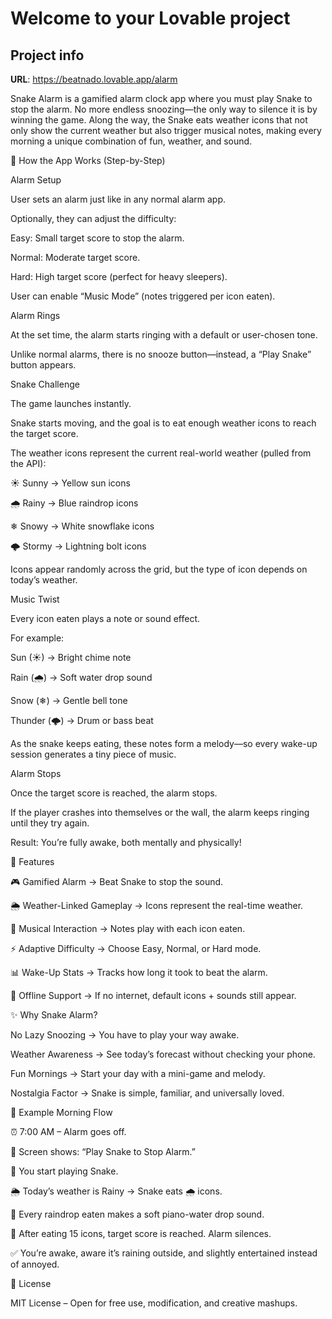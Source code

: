 # Welcome to your Lovable project

## Project info

**URL**: https://beatnado.lovable.app/alarm

<APP NAME>

Snake Alarm is a gamified alarm clock app where you must play Snake to stop the alarm. No more endless snoozing—the only way to silence it is by winning the game. Along the way, the Snake eats weather icons that not only show the current weather but also trigger musical notes, making every morning a unique combination of fun, weather, and sound.

🔑 How the App Works (Step-by-Step)

Alarm Setup

User sets an alarm just like in any normal alarm app.

Optionally, they can adjust the difficulty:

Easy: Small target score to stop the alarm.

Normal: Moderate target score.

Hard: High target score (perfect for heavy sleepers).

User can enable “Music Mode” (notes triggered per icon eaten).

Alarm Rings

At the set time, the alarm starts ringing with a default or user-chosen tone.

Unlike normal alarms, there is no snooze button—instead, a “Play Snake” button appears.

Snake Challenge

The game launches instantly.

Snake starts moving, and the goal is to eat enough weather icons to reach the target score.

The weather icons represent the current real-world weather (pulled from the API):

☀ Sunny → Yellow sun icons

🌧 Rainy → Blue raindrop icons

❄ Snowy → White snowflake icons

🌩 Stormy → Lightning bolt icons

Icons appear randomly across the grid, but the type of icon depends on today’s weather.

Music Twist

Every icon eaten plays a note or sound effect.

For example:

Sun (☀) → Bright chime note

Rain (🌧) → Soft water drop sound

Snow (❄) → Gentle bell tone

Thunder (🌩) → Drum or bass beat

As the snake keeps eating, these notes form a melody—so every wake-up session generates a tiny piece of music.

Alarm Stops

Once the target score is reached, the alarm stops.

If the player crashes into themselves or the wall, the alarm keeps ringing until they try again.

Result: You’re fully awake, both mentally and physically!

🚀 Features

🎮 Gamified Alarm → Beat Snake to stop the sound.

🌦 Weather-Linked Gameplay → Icons represent the real-time weather.

🎵 Musical Interaction → Notes play with each icon eaten.

⚡ Adaptive Difficulty → Choose Easy, Normal, or Hard mode.

📊 Wake-Up Stats → Tracks how long it took to beat the alarm.

📴 Offline Support → If no internet, default icons + sounds still appear.

✨ Why Snake Alarm?

No Lazy Snoozing → You have to play your way awake.

Weather Awareness → See today’s forecast without checking your phone.

Fun Mornings → Start your day with a mini-game and melody.

Nostalgia Factor → Snake is simple, familiar, and universally loved.

📱 Example Morning Flow

⏰ 7:00 AM – Alarm goes off.

📱 Screen shows: “Play Snake to Stop Alarm.”

🐍 You start playing Snake.

🌦 Today’s weather is Rainy → Snake eats 🌧 icons.

🎵 Every raindrop eaten makes a soft piano-water drop sound.

🔔 After eating 15 icons, target score is reached. Alarm silences.

✅ You’re awake, aware it’s raining outside, and slightly entertained instead of annoyed.

📜 License

MIT License – Open for free use, modification, and creative mashups.
